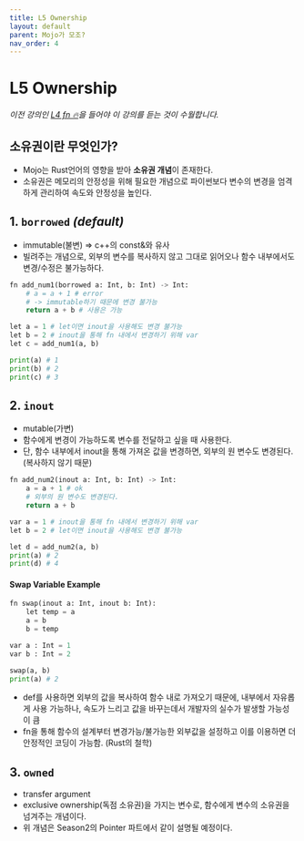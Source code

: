 ```yaml
---
title: L5 Ownership
layout: default
parent: Mojo가 모조?
nav_order: 4
---
```


# L5 Ownership

*이전 강의인 [L4 fn 🔥](./L4.md)을 들어야 이 강의를 듣는 것이 수월합니다.*

## 소유권이란 무엇인가?
* Mojo는 Rust언어의 영향을 받아 **소유권 개념**이 존재한다.
* 소유권은 메모리의 안정성을 위해 필요한 개념으로 파이썬보다 변수의 변경을 엄격하게 관리하여 속도와 안정성을 높인다.

## 1. `borrowed` *(default)*
* immutable(불변) => c++의 const&와 유사
* 빌려주는 개념으로, 외부의 변수를 복사하지 않고 그대로 읽어오나 함수 내부에서도 변경/수정은 불가능하다.

```python
fn add_num1(borrowed a: Int, b: Int) -> Int:
	# a = a + 1 # error 
	# -> immutable하기 때문에 변경 불가능
	return a + b # 사용은 가능
```
```python
let a = 1 # let이면 inout을 사용해도 변경 불가능
let b = 2 # inout을 통해 fn 내에서 변경하기 위해 var
let c = add_num1(a, b)

print(a) # 1
print(b) # 2
print(c) # 3
```
## 2. `inout`
* mutable(가변)
* 함수에게 변경이 가능하도록 변수를 전달하고 싶을 때 사용한다.
* 단, 함수 내부에서 inout을 통해 가져온 값을 변경하면, 외부의 원 변수도 변경된다. (복사하지 않기 때문)

```python
fn add_num2(inout a: Int, b: Int) -> Int:
	a = a + 1 # ok
	# 외부의 원 변수도 변경된다.
	return a + b
```

```python
var a = 1 # inout을 통해 fn 내에서 변경하기 위해 var
let b = 2 # let이면 inout을 사용해도 변경 불가능

let d = add_num2(a, b)
print(a) # 2
print(d) # 4
```
#### Swap Variable Example
```python
fn swap(inout a: Int, inout b: Int):
	let temp = a
	a = b
	b = temp
```
```python
var a : Int = 1 
var b : Int = 2

swap(a, b)
print(a) # 2
```

* def를 사용하면 외부의 값을 복사하여 함수 내로 가져오기 때문에, 내부에서 자유롭게 사용 가능하나, 속도가 느리고 값을 바꾸는데서 개발자의 실수가 발생할 가능성이 큼
* fn을 통해 함수의 설계부터 변경가능/불가능한 외부값을 설정하고 이를 이용하면 더 안정적인 코딩이 가능함. (Rust의 철학)

## 3. `owned`
* transfer argument
* exclusive ownership(독점 소유권)을 가지는 변수로, 함수에게 변수의 소유권을 넘겨주는 개념이다.
* 위 개념은 Season2의 Pointer 파트에서 같이 설명될 예정이다.
